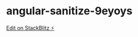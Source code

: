 # angular-sanitize-9eyoys

[Edit on StackBlitz ⚡️](https://stackblitz.com/edit/angular-sanitize-9eyoys)